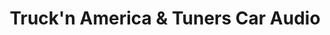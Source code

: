 ---
title: "Truck'n America & Tuners Car Audio"
url: /fort-oglethorpe/truckn-america-and-tuners-car-audio/
shop: car repair
---